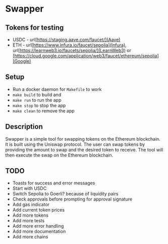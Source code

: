 # Swapper

## Tokens for testing

- USDC - url[https://staging.aave.com/faucet/](Aave)
- ETH - url[https://www.infura.io/faucet/sepolia](Infura), url[https://learnweb3.io/faucets/sepolia/](LearnWeb3) or [https://cloud.google.com/application/web3/faucet/ethereum/sepolia](Google)

## Setup

- Run a docker daemon for `Makefile` to work
- `make build` to build and
- `make run` to run the app
- `make stop` to stop the app
- `make clean` to remove the app

## Description

Swapper is a simple tool for swapping tokens on the Ethereum blockchain. It is built using the Uniswap protocol. The user can swap tokens by providing the amount to swap and the desired token to receive. The tool will then execute the swap on the Ethereum blockchain.

## TODO

- Toasts for success and error messages
- Start with USDC
- Switch Sepolia to Goerli? because of liquidity pairs
- Check approvals before prompting for approval signature
- Add gas indicator
- Add current token prices
- Add more tokens
- Add more tests
- Add more error handling
- Add more documentation
- Add more chains

